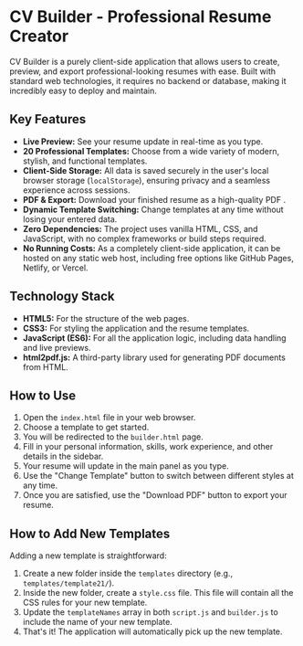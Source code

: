 # CV Builder - Professional Resume Creator

CV Builder is a purely client-side application that allows users to create, preview, and export professional-looking resumes with ease. Built with standard web technologies, it requires no backend or database, making it incredibly easy to deploy and maintain.

## Key Features

*   **Live Preview:** See your resume update in real-time as you type.
*   **20 Professional Templates:** Choose from a wide variety of modern, stylish, and functional templates.
*   **Client-Side Storage:** All data is saved securely in the user's local browser storage (`localStorage`), ensuring privacy and a seamless experience across sessions.
*   **PDF & Export:** Download your finished resume as a high-quality PDF .
*   **Dynamic Template Switching:** Change templates at any time without losing your entered data.
*   **Zero Dependencies:** The project uses vanilla HTML, CSS, and JavaScript, with no complex frameworks or build steps required.
*   **No Running Costs:** As a completely client-side application, it can be hosted on any static web host, including free options like GitHub Pages, Netlify, or Vercel.

## Technology Stack

*   **HTML5:** For the structure of the web pages.
*   **CSS3:** For styling the application and the resume templates.
*   **JavaScript (ES6):** For all the application logic, including data handling and live previews.
*   **html2pdf.js:** A third-party library used for generating PDF documents from HTML.

## How to Use

1.  Open the `index.html` file in your web browser.
2.  Choose a template to get started.
3.  You will be redirected to the `builder.html` page.
4.  Fill in your personal information, skills, work experience, and other details in the sidebar.
5.  Your resume will update in the main panel as you type.
6.  Use the "Change Template" button to switch between different styles at any time.
7.  Once you are satisfied, use the "Download PDF" button to export your resume.

## How to Add New Templates

Adding a new template is straightforward:

1.  Create a new folder inside the `templates` directory (e.g., `templates/template21/`).
2.  Inside the new folder, create a `style.css` file. This file will contain all the CSS rules for your new template.
3.  Update the `templateNames` array in both `script.js` and `builder.js` to include the name of your new template.
4.  That's it! The application will automatically pick up the new template.

